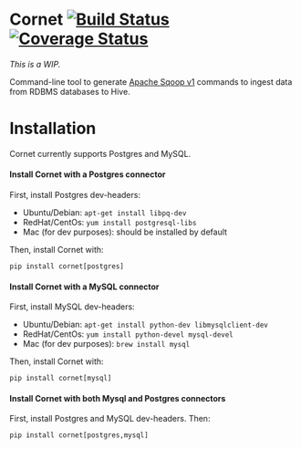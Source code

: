 Cornet [![Build Status](https://travis-ci.org/datadudes/cornet.svg?branch=master)](https://travis-ci.org/datadudes/cornet) [![Coverage Status](https://coveralls.io/repos/datadudes/cornet/badge.svg?branch=master)](https://coveralls.io/r/datadudes/cornet?branch=master)
=====


*This is a WIP.*

Command-line tool to generate [Apache Sqoop v1](http://sqoop.apache.org/)
commands to ingest data from RDBMS databases to Hive.


# Installation

Cornet currently supports Postgres and MySQL.

#### Install Cornet with a Postgres connector

First, install Postgres dev-headers:

- Ubuntu/Debian: `apt-get install libpq-dev`
- RedHat/CentOs: `yum install postgresql-libs`
- Mac (for dev purposes): should be installed by default

Then, install Cornet with:

```pip install cornet[postgres]```

#### Install Cornet with a MySQL connector

First, install MySQL dev-headers:

- Ubuntu/Debian: `apt-get install python-dev libmysqlclient-dev`
- RedHat/CentOs: `yum install python-devel mysql-devel`
- Mac (for dev purposes): `brew install mysql`

Then, install Cornet with:

```pip install cornet[mysql]```

#### Install Cornet with both Mysql and Postgres connectors

First, install Postgres and MySQL dev-headers. Then:

```pip install cornet[postgres,mysql]```



